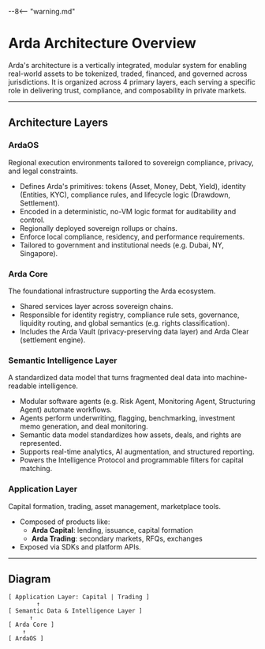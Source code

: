 --8<-- "warning.md"

# Arda Architecture Overview

Arda's architecture is a vertically integrated, modular system for enabling real-world assets to be tokenized, traded, financed, and governed across jurisdictions. It is organized across 4 primary layers, each serving a specific role in delivering trust, compliance, and composability in private markets.

---

## Architecture Layers

### ArdaOS

Regional execution environments tailored to sovereign compliance, privacy, and legal constraints.

- Defines Arda's primitives: tokens (Asset, Money, Debt, Yield), identity (Entities, KYC), compliance rules, and lifecycle logic (Drawdown, Settlement).
- Encoded in a deterministic, no-VM logic format for auditability and control.
- Regionally deployed sovereign rollups or chains.
- Enforce local compliance, residency, and performance requirements.
- Tailored to government and institutional needs (e.g. Dubai, NY, Singapore).

### Arda Core

The foundational infrastructure supporting the Arda ecosystem.

- Shared services layer across sovereign chains.
- Responsible for identity registry, compliance rule sets, governance, liquidity routing, and global semantics (e.g. rights classification).
- Includes the Arda Vault (privacy-preserving data layer) and Arda Clear (settlement engine).

### Semantic Intelligence Layer

A standardized data model that turns fragmented deal data into machine-readable intelligence.

- Modular software agents (e.g. Risk Agent, Monitoring Agent, Structuring Agent) automate workflows.
- Agents perform underwriting, flagging, benchmarking, investment memo generation, and deal monitoring.
- Semantic data model standardizes how assets, deals, and rights are represented.
- Supports real-time analytics, AI augmentation, and structured reporting.
- Powers the Intelligence Protocol and programmable filters for capital matching.

### Application Layer

Capital formation, trading, asset management, marketplace tools.

- Composed of products like:
  - **Arda Capital**: lending, issuance, capital formation
  - **Arda Trading**: secondary markets, RFQs, exchanges
- Exposed via SDKs and platform APIs.

---

## Diagram

```mermaid
[ Application Layer: Capital | Trading ]
        ↑
[ Semantic Data & Intelligence Layer ]
      ↑
[ Arda Core ]
    ↑
[ ArdaOS ]
```
